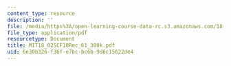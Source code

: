 ```yaml
---
content_type: resource
description: ''
file: /media/https%3A/open-learning-course-data-rc.s3.amazonaws.com/18-02sc-multivariable-calculus-fall-2010/6e30b326f36fe7bcbc6b9d6c15622de4_MIT18_02SCF10Rec_61_300k.pdf
file_type: application/pdf
resourcetype: Document
title: MIT18_02SCF10Rec_61_300k.pdf
uid: 6e30b326-f36f-e7bc-bc6b-9d6c15622de4
---
```

